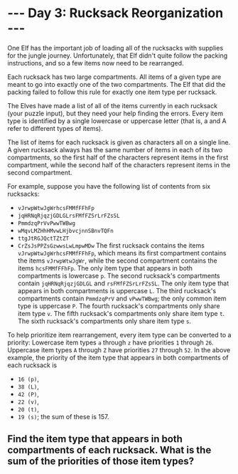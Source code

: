 # --- Day 3: Rucksack Reorganization ---
One Elf has the important job of loading all of the rucksacks with supplies for
the jungle journey. Unfortunately, that Elf didn't quite follow the packing
instructions, and so a few items now need to be rearranged.

Each rucksack has two large compartments. All items of a given type are meant
to go into exactly one of the two compartments. The Elf that did the packing
failed to follow this rule for exactly one item type per rucksack.

The Elves have made a list of all of the items currently in each rucksack (your
puzzle input), but they need your help finding the errors. Every item type is
identified by a single lowercase or uppercase letter (that is, a and A refer to
different types of items).

The list of items for each rucksack is given as characters all on a single
line. A given rucksack always has the same number of items in each of its two
compartments, so the first half of the characters represent items in the first
compartment, while the second half of the characters represent items in the
second compartment.

For example, suppose you have the following list of contents from six rucksacks:

- `vJrwpWtwJgWrhcsFMMfFFhFp`
- `jqHRNqRjqzjGDLGLrsFMfFZSrLrFZsSL`
- `PmmdzqPrVvPwwTWBwg`
- `wMqvLMZHhHMvwLHjbvcjnnSBnvTQFn`
- `ttgJtRGJQctTZtZT`
- `CrZsJsPPZsGzwwsLwLmpwMDw`
The first rucksack contains the items `vJrwpWtwJgWrhcsFMMfFFhFp`, which means its
first compartment contains the items `vJrwpWtwJgWr`, while the second compartment
contains the items `hcsFMMfFFhFp`. The only item type that appears in both
compartments is lowercase `p`.
The second rucksack's compartments contain `jqHRNqRjqzjGDLGL` and
`rsFMfFZSrLrFZsSL`. The only item type that appears in both compartments is
uppercase `L`.
The third rucksack's compartments contain `PmmdzqPrV` and `vPwwTWBwg`; the only
common item type is uppercase `P`.
The fourth rucksack's compartments only share item type `v`.
The fifth rucksack's compartments only share item type `t`.
The sixth rucksack's compartments only share item type `s`.

To help prioritize item rearrangement, every item type can be converted to a priority:
Lowercase item types `a` through `z` have priorities `1` through `26`.
Uppercase item types `A` through `Z` have priorities `27` through `52`.
In the above example, the priority of the item type that appears in both
compartments of each rucksack is
- `16 (p)`,
- `38 (L)`,
- `42 (P)`,
- `22 (v)`,
- `20 (t)`,
- `19 (s)`;
the sum of these is 157.

## Find the item type that appears in both compartments of each rucksack. What is the sum of the priorities of those item types?

